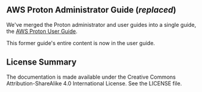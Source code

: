 ## AWS Proton Administrator Guide (*replaced*)

We've merged the Proton administrator and user guides into a single guide, the [AWS Proton  User Guide](https://github.com/awsdocs/aws-proton-user-guide).

This former guide's entire content is now in the user guide.

## License Summary

The documentation is made available under the Creative Commons Attribution-ShareAlike 4.0 International License. See the LICENSE file.
